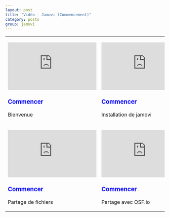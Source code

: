 ```yaml
---
layout: post
title: "Vidéo - Jamovi (Commencement)"
category: posts
group: jamovi
---
```


<script async src="https://www.googletagmanager.com/gtag/js?id=UA-15159522-6"></script>
<script>
  window.dataLayer = window.dataLayer || [];
  function gtag(){dataLayer.push(arguments);}
  gtag('js', new Date());

  gtag('config', 'UA-15159522-6');
</script>


<script src="https://cdnjs.cloudflare.com/ajax/libs/mathjax/2.7.2/MathJax.js?config=TeX-MML-AM_CHTML"></script>

<html>
<head>
<meta http-equiv="Content-Type" content="text/html; charset=utf-8" />
<style>
.dcl__index-module__console--2YAI1, .dcl__index-module__editor--m_p4P {font-size: 15px !important; }
.lm_header .lm_tab .lm_title {font-size: 15px !important;}
.dcl__Button-module__extra-small--2toEt, .dcl__Button-module__small--1VJc5 {font-size: 15px;}
</style>
</head>
<body>


<table>
	<tbody>
		<tr>
			<td title="" width="25%">
				<p title="">
					<iframe width="280" height="150" src="https://www.youtube.com/embed/Ej9e8lzaeDE" frameborder="0" allow="accelerometer; autoplay; encrypted-media; gyroscope; picture-in-picture" allowfullscreen></iframe>
				</p>
				<h3 style="color:blue;">
					Commencer</h3>
				<p title="">
					Bienvenue</p>
			</td>
			<td title="" width="25%">
				<p title="">
					<iframe width="280" height="150" src="https://www.youtube.com/embed/syx0f4xCxpk" frameborder="0" allow="accelerometer; autoplay; encrypted-media; gyroscope; picture-in-picture" allowfullscreen></iframe>
				</p>
				<h3 style="color:blue;">
					Commencer</h3>
				<p title="">
					Installation de jamovi</p>
			</td>
			<td title="" width="25%">
				<p title="">
					<iframe width="280" height="150" src="https://www.youtube.com/embed/e2Wc2wpWk4Y" frameborder="0" allow="accelerometer; autoplay; encrypted-media; gyroscope; picture-in-picture" allowfullscreen></iframe>
				</p>
				<h3 style="color:blue;">
					Commencer</h3>
				<p title="">
					Navigation jamovi</p>
			</td>
			<td title="" width="25%">
				<p title="">
					<iframe width="280" height="150" src="https://www.youtube.com/embed/GkqrmufO3yU" frameborder="0" allow="accelerometer; autoplay; encrypted-media; gyroscope; picture-in-picture" allowfullscreen></iframe>
				</p>
				<h3 style="color:blue;">
					Commencer</h3>
				<p title="">
					Echantillon de données</p>
			</td>
		</tr>
		<tr>
			<td title="" width="25%">
				<p title="">
					<iframe width="280" height="150" src="https://www.youtube.com/embed/X0GNondPmrk" frameborder="0" allow="accelerometer; autoplay; encrypted-media; gyroscope; picture-in-picture" allowfullscreen></iframe>
				</p>
				<h3 style="color:blue;">
					Commencer</h3>
				<p title="">
					Partage de fichiers</p>
			</td>
			<td title="" width="25%">
				<p title="">
					<iframe width="280" height="150" src="https://www.youtube.com/embed/ryiGWk8DwgY" frameborder="0" allow="accelerometer; autoplay; encrypted-media; gyroscope; picture-in-picture" allowfullscreen></iframe>
				</p>
				<h3 style="color:blue;">
					Commencer</h3>
				<p title="">
					Partage avec OSF.io</p>
			</td>
			<td title="" width="25%">
				<p title="">
					<iframe width="280" height="150" src="https://www.youtube.com/embed/Zm1xAy6HkUo" frameborder="0" allow="accelerometer; autoplay; encrypted-media; gyroscope; picture-in-picture" allowfullscreen></iframe>
				</p>
				<h3 style="color:blue;">
					Commencer</h3>
				<p title="">
					modules jamovi</p>
			</td>
			<td title="" width="25%">
				<p title="">
					<iframe width="280" height="150" src="https://www.youtube.com/embed/g5lnGkIeyw0" frameborder="0" allow="accelerometer; autoplay; encrypted-media; gyroscope; picture-in-picture" allowfullscreen></iframe>
				</p>
				<h3 style="color:blue;">
					Commencer</h3>
				<p title="">
					Paquet jamovi pour R</p>
			</td>
		</tr>
		</tr>
	</tbody>
</table>
<p title="">
	&nbsp;</p>


</body>
</html>

